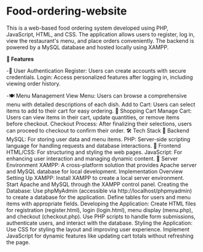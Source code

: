 # Food-ordering-website

This is a web-based food ordering system developed using PHP, JavaScript, HTML, and CSS. The application allows users to register, log in, view the restaurant's menu, and place orders conveniently. The backend is powered by a MySQL database and hosted locally using XAMPP.

**🌟 Features**

-🔐 User Authentication
Register: Users can create accounts with secure credentials.
Login: Access personalized features after logging in, including viewing order history.

-🍽️ Menu Management
View Menu: Users can browse a comprehensive menu with detailed descriptions of each dish.
Add to Cart: Users can select items to add to their cart for easy ordering.
🛒 Shopping Cart
Manage Cart: Users can view items in their cart, update quantities, or remove items before checkout.
Checkout Process: After finalizing their selections, users can proceed to checkout to confirm their order.
🛠️ Tech Stack
🔗 Backend
MySQL: For storing user data and menu items.
PHP: Server-side scripting language for handling requests and database interactions.
🔗 Frontend
HTML/CSS: For structuring and styling the web pages.
JavaScript: For enhancing user interaction and managing dynamic content.
🔗 Server Environment
XAMPP: A cross-platform solution that provides Apache server and MySQL database for local development.
Implementation Overview
Setting Up XAMPP:
Install XAMPP to create a local server environment.
Start Apache and MySQL through the XAMPP control panel.
Creating the Database:
Use phpMyAdmin (accessible via http://localhost/phpmyadmin) to create a database for the application.
Define tables for users and menu items with appropriate fields.
Developing the Application:
Create HTML files for registration (register.html), login (login.html), menu display (menu.php), and checkout (checkout.php).
Use PHP scripts to handle form submissions, authenticate users, and interact with the database.
Styling the Application:
Use CSS for styling the layout and improving user experience.
Implement JavaScript for dynamic features like updating cart totals without refreshing the page.
